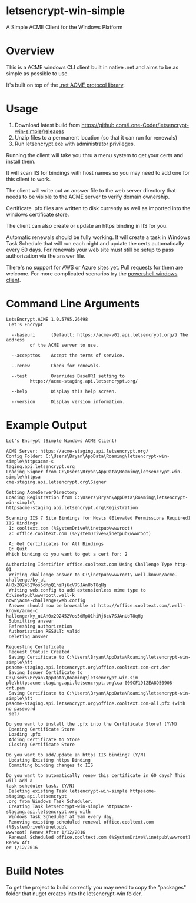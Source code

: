 # letsencrypt-win-simple
A Simple ACME Client for the Windows Platform

# Overview

This is a ACME windows CLI client built in native .net and aims to be as simple as possible to use.

It's built on top of the [.net ACME protocol library](https://github.com/ebekker/letsencrypt-win/).

# Usage

1. Download latest build from https://github.com/Lone-Coder/letsencrypt-win-simple/releases
2. Unzip files to a permanent location (so that it can run for renewals)
3. Run letsencrypt.exe with administrator privileges.

Running the client will take you thru a menu system to get your certs and install them.

It will scan IIS for bindings with host names so you may need to add one for this client to work.

The client will write out an answer file to the web server directory that needs to be visible to the ACME server to verify domain ownership.

Certificate .pfx files are written to disk currently as well as imported into the windows certificate store.

The client can also create or update an https binding in IIS for you.

Automatic renewals should be fully working. It will create a task in Windows Task Schedule that will run each night and update the certs automatically every 60 days. For renewals your web site must still be setup to pass authorization via the answer file.

There's no support for AWS or Azure sites yet. Pull requests for them are welcome. For more complicated scenarios try the [powershell windows client](https://github.com/ebekker/letsencrypt-win/wiki/Example-Usage).

# Command Line Arguments

	LetsEncrypt.ACME 1.0.5795.26498
	 Let's Encrypt

	  --baseuri      (Default: https://acme-v01.api.letsencrypt.org/) The address
			 of the ACME server to use.

	  --accepttos    Accept the terms of service.

	  --renew        Check for renewals.

	  --test         Overrides BaseURI setting to
			 https://acme-staging.api.letsencrypt.org/

	  --help         Display this help screen.

	  --version      Display version information.

# Example Output

	Let's Encrypt (Simple Windows ACME Client)

	ACME Server: https://acme-staging.api.letsencrypt.org/
	Config Folder: C:\Users\Bryan\AppData\Roaming\letsencrypt-win-simple\httpsacme-s
	taging.api.letsencrypt.org
	Loading Signer from C:\Users\Bryan\AppData\Roaming\letsencrypt-win-simple\httpsa
	cme-staging.api.letsencrypt.org\Signer

	Getting AcmeServerDirectory
	Loading Registration from C:\Users\Bryan\AppData\Roaming\letsencrypt-win-simple\
	httpsacme-staging.api.letsencrypt.org\Registration

	Scanning IIS 7 Site Bindings for Hosts (Elevated Permissions Required)
	IIS Bindings
	 1: cooltext.com (%SystemDrive%\inetpub\wwwroot)
	 2: office.cooltext.com (%SystemDrive%\inetpub\wwwroot)

	 A: Get Certificates for All Bindings
	 Q: Quit
	Which binding do you want to get a cert for: 2

	Authorizing Identifier office.cooltext.com Using Challenge Type http-01
	 Writing challenge answer to C:\inetpub\wwwroot\.well-known/acme-challenge/ky_uL
	AH0x2O2452Vos5dMpQ1hiRj6cV7SJAnUoT8qHg
	 Writing web.config to add extensionless mime type to C:\inetpub\wwwroot\.well-k
	nown\acme-challenge\web.config
	 Answer should now be browsable at http://office.cooltext.com/.well-known/acme-c
	hallenge/ky_uLAH0x2O2452Vos5dMpQ1hiRj6cV7SJAnUoT8qHg
	 Submitting answer
	 Refreshing authorization
	 Authorization RESULT: valid
	 Deleting answer

	Requesting Certificate
	 Request Status: Created
	 Saving Certificate to C:\Users\Bryan\AppData\Roaming\letsencrypt-win-simple\htt
	psacme-staging.api.letsencrypt.org\office.cooltext.com-crt.der
	 Saving Issuer Certificate to C:\Users\Bryan\AppData\Roaming\letsencrypt-win-sim
	ple\httpsacme-staging.api.letsencrypt.org\ca-009CF1912EA8D50908-crt.pem
	 Saving Certificate to C:\Users\Bryan\AppData\Roaming\letsencrypt-win-simple\htt
	psacme-staging.api.letsencrypt.org\office.cooltext.com-all.pfx (with no password
	 set)

	Do you want to install the .pfx into the Certificate Store? (Y/N)
	 Opening Certificate Store
	 Loading .pfx
	 Adding Certificate to Store
	 Closing Certificate Store

	Do you want to add/update an https IIS binding? (Y/N)
	 Updating Existing https Binding
	 Commiting binding changes to IIS

	Do you want to automatically renew this certificate in 60 days? This will add a
	task scheduler task. (Y/N)
	 Deleting existing Task letsencrypt-win-simple httpsacme-staging.api.letsencrypt
	.org from Windows Task Scheduler.
	 Creating Task letsencrypt-win-simple httpsacme-staging.api.letsencrypt.org with
	 Windows Task Scheduler at 9am every day.
	 Removing existing scheduled renewal office.cooltext.com (%SystemDrive%\inetpub\
	wwwroot) Renew After 1/12/2016
	 Renewal Scheduled office.cooltext.com (%SystemDrive%\inetpub\wwwroot) Renew Aft
	er 1/12/2016

# Build Notes

To get the project to build correctly you may need to copy the "packages" folder that nuget creates into the letsencrypt-win folder.
